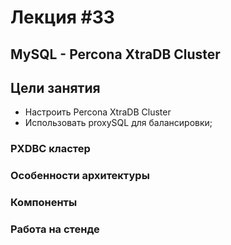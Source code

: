 # Лекция #33

## MySQL - Percona XtraDB Cluster

## Цели занятия

* Настроить Percona XtraDB Cluster
* Использовать proxySQL для балансировки;
  
### PXDBC кластер
### Особенности архитектуры
### Компоненты
### Работа на стенде